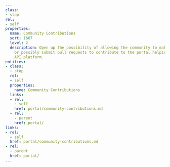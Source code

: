 ```yaml
---
class:
- stop
rel:
- self
properties:
  name: Community Contributions
  sort: 1667
  level: 2
  description: Open up the possibility of allowing the community to make suggestions,
    or possibly submit pull requests to contribute to the portal helping drive an
    API platform.
entities:
- class:
  - stop
  rel:
  - self
  properties:
    name: Community Contributions
  links:
  - rel:
    - self
    href: portal/community-contributions.md
  - rel:
    - parent
    href: portal/
links:
- rel:
  - self
  href: portal/community-contributions.md
- rel:
  - parent
  href: portal/
...
```


